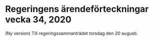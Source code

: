 # Regeringens ärendeförteckningar vecka 34, 2020

(Ny version) Till regeringssammanträdet torsdag den 20 augusti.
